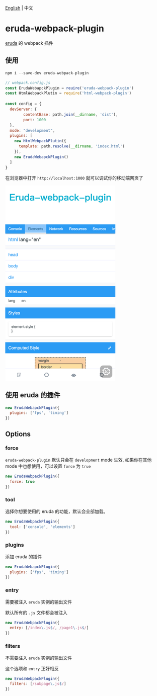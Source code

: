 [English](./README.md) | 中文

# eruda-webpack-plugin

[eruda](https://github.com/liriliri/eruda) 的 webpack 插件

## 使用

```js
npm i --save-dev eruda-webpack-plugin
```

```js
// webpack.config.js
const ErudaWebapckPlugin = reuire('eruda-webpack-plugin')
const HtmlWebpackPlutin = require('html-webpack-plugin')

const config = {
  devServer: {
        contentBase: path.join(__dirname, 'dist'),
        port: 1000
  },
  mode: "development",
  plugins: [
    new HtmlWebpackPlutin({
      template: path.resolve(__dirname, 'index.html')
    }),
    new ErudaWebapckPlugin()
  ]
}
```

在浏览器中打开 `http://localhost:1000` 就可以调试你的移动端网页了

<img  width="350" align="center" src="./screenshot.png" />

## 使用 eruda 的插件

```js
new ErudaWebapckPlugin({
  plugins: ['fps', 'timing']
})
```

## Options

### force


`eruda-webpack-plugin` 默认只会在 `development` mode 生效, 如果你在其他 mode 中也想使用，可以设置 `force` 为 `true`

```js
new ErudaWebpackPlugin({
  force: true
})
```

### tool

选择你想要使用的 eruda 的功能，默认会全部加载。

```js
new ErudaWebpackPlugin({
  tool: ['console', 'elements']
})
```

### plugins

添加 eruda 的插件

```js
new ErudaWebapckPlugin({
  plugins: ['fps', 'timing']
})
```

### entry

需要被注入 `eruda` 实例的输出文件

默认所有的 `.js` 文件都会被注入

```js
new ErudaWebpackPlugin({
  entry: [/index\.js$/, /page1\.js$/]
})
```

### filters

不需要注入 `eruda` 实例的输出文件

这个选项和 `entry` 正好相反

```js
new ErudaWebpackPlugin({
  filters: [/subpage\.js$/]
})
```
